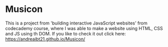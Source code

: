 # Musicon
This is a project from 'building interactive JavaScript websites' from codecademy course,
where I was able to make a website using HTML, CSS and JS using th DOM.
If you like to check it out click here: https://andreaibt21.github.io/Musicon/
